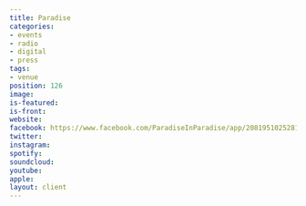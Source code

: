 ```yaml
---
title: Paradise
categories:
- events
- radio
- digital
- press
tags:
- venue
position: 126
image: 
is-featured: 
is-front: 
website: 
facebook: https://www.facebook.com/ParadiseInParadise/app/208195102528120/
twitter: 
instagram: 
spotify: 
soundcloud: 
youtube: 
apple: 
layout: client
---
```


